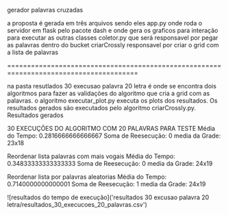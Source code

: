 gerador palavras cruzadas

a proposta é gerada em três arquivos sendo eles
app.py onde roda o servidor em flask pelo pacote dash e onde gera os graficos para interação para executar as outras classes 
coletor.py que será responsavel por pegar as palavras dentro do bucket 
criarCrossly responsavel por criar o grid com a lista de palavras 


=======================================================================================

na pasta resutlados 30 execusao palavra 20 letra
é onde se encontra dois algoritmos para fazer as validações do algoritmo que cria a grid com as palavras.
o algoritmo executar_plot.py executa os plots dos resultados. Os resultados gerados são executados pelo algoritmo criarCrossly.py.
Resultados gerados 

30 EXECUÇÕES DO ALGORITMO COM 20 PALAVRAS PARA TESTE
Média do Tempo: 0.2816666666666667
Soma de Reesecução: 0
media da Grade: 23x18

Reordenar lista palavras com mais vogais
Média do Tempo: 0.34833333333333333
Soma de Reesecução: 0
media da Grade: 24x19

Reordenar lista por palavras aleatorias
Média do Tempo: 0.7140000000000001
Soma de Reesecução: 1
media da Grade: 24x19

![resultados do tempo de execução]('resultados 30 excusao palavra 20 letra/resultados_30_execucoes_20_palavras.csv')
